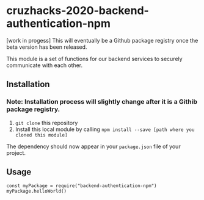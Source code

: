 # cruzhacks-2020-backend-authentication-npm



[work in progess] This will eventually be a Github package registry once the beta version has been released. 

This module is a set of functions for our backend services to securely communicate with each other.

## Installation
### Note: Installation process will slightly change after it is a Githib package registry.
1. `git clone` this repository
2. Install this local module by calling `npm install --save [path where you cloned this module]`

The dependency should now appear in your `package.json` file of your project.

## Usage
```
const myPackage = require("backend-authentication-npm")
myPackage.helloWorld()
```